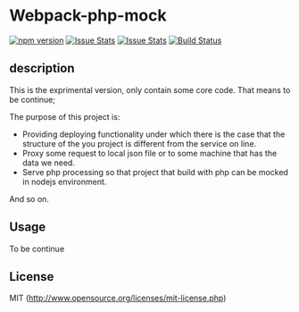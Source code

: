 # Webpack-php-mock

[![npm version](https://badge.fury.io/js/webpack-php-mock.svg)](https://badge.fury.io/js/webpack-php-mock)
[![Issue Stats](http://issuestats.com/github/chenckang/webpack-php-mock/badge/pr)](http://issuestats.com/github/chenckang/webpack-php-mock)
[![Issue Stats](http://issuestats.com/github/chenckang/webpack-php-mock/badge/issue)](http://issuestats.com/github/chenckang/webpack-php-mock)
[![Build Status](https://travis-ci.org/chenckang/webpack-php-mock.svg)](https://travis-ci.org/chenckang/webpack-php-mock)

## description

This is the exprimental version, only contain some core code.
That means to be continue;

The purpose of this project is:

* Providing deploying functionality under which there is the case that the structure of the you project is different from the service on line.
* Proxy some request to local json file or to some machine that has the data we need.
* Serve php processing so that project that build with php can be mocked in nodejs environment.

And so on.

## Usage

To be continue

## License

MIT (http://www.opensource.org/licenses/mit-license.php)